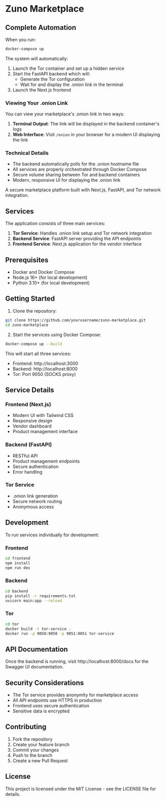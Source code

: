 # Zuno Marketplace

## Complete Automation

When you run:

```bash
docker-compose up
```

The system will automatically:

1. Launch the Tor container and set up a hidden service
2. Start the FastAPI backend which will:
   - Generate the Tor configuration
   - Wait for and display the .onion link in the terminal
3. Launch the Next.js frontend

### Viewing Your .onion Link

You can view your marketplace's .onion link in two ways:

1. **Terminal Output**: The link will be displayed in the backend container's logs
2. **Web Interface**: Visit `/onion` in your browser for a modern UI displaying the link

### Technical Details

- The backend automatically polls for the .onion hostname file
- All services are properly orchestrated through Docker Compose
- Secure volume sharing between Tor and backend containers
- Modern, responsive UI for displaying the .onion link

A secure marketplace platform built with Next.js, FastAPI, and Tor network integration.

## Services

The application consists of three main services:

1. **Tor Service**: Handles .onion link setup and Tor network integration
2. **Backend Service**: FastAPI server providing the API endpoints
3. **Frontend Service**: Next.js application for the vendor interface

## Prerequisites

- Docker and Docker Compose
- Node.js 16+ (for local development)
- Python 3.10+ (for local development)

## Getting Started

1. Clone the repository:
```bash
git clone https://github.com/yourusername/zuno-marketplace.git
cd zuno-marketplace
```

2. Start the services using Docker Compose:
```bash
docker-compose up --build
```

This will start all three services:
- Frontend: http://localhost:3000
- Backend: http://localhost:8000
- Tor: Port 9050 (SOCKS proxy)

## Service Details

### Frontend (Next.js)
- Modern UI with Tailwind CSS
- Responsive design
- Vendor dashboard
- Product management interface

### Backend (FastAPI)
- RESTful API
- Product management endpoints
- Secure authentication
- Error handling

### Tor Service
- .onion link generation
- Secure network routing
- Anonymous access

## Development

To run services individually for development:

### Frontend
```bash
cd frontend
npm install
npm run dev
```

### Backend
```bash
cd backend
pip install -r requirements.txt
uvicorn main:app --reload
```

### Tor
```bash
cd tor
docker build -t tor-service .
docker run -p 9050:9050 -p 9051:9051 tor-service
```

## API Documentation

Once the backend is running, visit http://localhost:8000/docs for the Swagger UI documentation.

## Security Considerations

- The Tor service provides anonymity for marketplace access
- All API endpoints use HTTPS in production
- Frontend uses secure authentication
- Sensitive data is encrypted

## Contributing

1. Fork the repository
2. Create your feature branch
3. Commit your changes
4. Push to the branch
5. Create a new Pull Request

## License

This project is licensed under the MIT License - see the LICENSE file for details.
